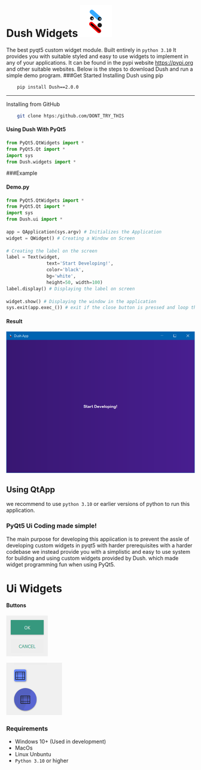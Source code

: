 # Dush Widgets  ![Dush Logo](images/Dush.png)
The best pyqt5 custom widget module. Built entirely in `python 3.10`
It provides you with suitable styled and easy to use widgets to implement in any of your applications.
It can be found in the pypi website <https://pypi.org> and other suitable websites.
Below is the steps to download Dush and run a simple demo program.
###Get Started
Installing Dush using pip
```bash
    pip install Dush==2.0.0
```
---
Installing from GitHub
```bash
    git clone htps:/github.com/DONT_TRY_THIS
```
#### Using Dush With PyQt5
```python
from PyQt5.QtWidgets import *
from PyQt5.Qt import *
import sys
from Dush.widgets import *
```

###Example
#### Demo.py
```python
from PyQt5.QtWidgets import *
from PyQt5.Qt import *
import sys
from Dush.ui import *

app = QApplication(sys.argv) # Initializes the Application
widget = QWidget() # Creating a Window on Screen

# Creating the label on the screen
label = Text(widget, 
               text='Start Developing!', 
               color='black', 
               bg='white',
               height=50, width=100)
label.display() # Displaying the label on screen

widget.show() # Displaying the window in the application
sys.exit(app.exec_()) # exit if the close button is pressed and loop the application
```
#### Result
![Result](images/demo-pic.png)

## Using QtApp


we recommend to use `python 3.10` or earlier versions of python to run this application.
### PyQt5 Ui Coding made simple!
The main purpose for developing this appiication is to prevent the assle of developing custom widgets in pyqt5 with harder prerequisites
with a harder codebase we instead provide you with a simplistic and easy to use system for building
and using custom widgets provided by Dush. which made widget programming fun when using PyQt5.

# Ui Widgets
#### Buttons
![first button](images/buttons.png)

![second button](images/buttons_2.png)


### Requirements
* Windows 10+ (Used in development)
* MacOs 
* Linux Unbuntu
* `Python 3.10` or higher